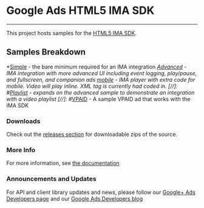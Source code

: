 # Google Ads HTML5 IMA SDK

------------------------

This project hosts samples for the [HTML5 IMA SDK](https://developers.google.com/interactive-media-ads/docs/sdks/html5/v3/).

## Samples Breakdown

  *[Simple](./simple) - the bare minimum required for an IMA integration
  *[Advanced](./advanced/) - IMA integration with more advanced UI including event logging, play/pause, and fullscreen, and companion ads
  *[mobile](./mobile_auto_skippable/) - IMA player with extra code for mobile. Video will play inline.  XML  tag is currently had coded in.
  [//]: #*[Playlist](https://mconnor.github.io/googleads-ima-html5/playlist) - expands on the advanced sample to demonstrate an integration with a video playlist
  [//]: #*[VPAID](https://mconnor.github.io/googleads-ima-html5/vpaid) - A sample VPAID ad that works with the IMA SDK


### Downloads

Check out the [releases section](https://github.com/googleads/googleads-ima-html5/releases) for downloadable zips of the source.

### More Info

For more information, see [the documentation](https://developers.google.com/interactive-media-ads/docs/sdks/html5/v3/)

### Announcements and Updates

For API and client library updates and news, please follow our [Google+ Ads Developers page](https://plus.google.com/+GoogleAdsDevelopers/posts) and our [Google Ads Developers blog](http://googleadsdeveloper.blogspot.com/)